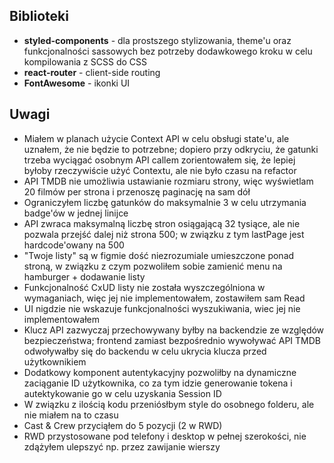 ## Biblioteki

- **styled-components** - dla prostszego stylizowania, theme'u oraz funkcjonalności sassowych bez potrzeby dodawkowego kroku w celu kompilowania z SCSS do CSS
- **react-router** - client-side routing
- **FontAwesome** - ikonki UI

## Uwagi

- Miałem w planach użycie Context API w celu obsługi state'u, ale uznałem, że nie będzie to potrzebne; dopiero przy odkryciu, że gatunki trzeba wyciągać osobnym API callem zorientowałem się, że lepiej byłoby rzeczywiście użyć Contextu, ale nie było czasu na refactor
- API TMDB nie umożliwia ustawianie rozmiaru strony, więc wyświetlam 20 filmów per strona i przenoszę paginację na sam dół
- Ograniczyłem liczbę gatunków do maksymalnie 3 w celu utrzymania badge'ów w jednej linijce
- API zwraca maksymalną liczbę stron osiągającą 32 tysiące, ale nie pozwala przejść dalej niż strona 500; w związku z tym lastPage jest hardcode'owany na 500
- "Twoje listy" są w figmie dość niezrozumiale umieszczone ponad stroną, w związku z czym pozwoliłem sobie zamienić menu na hamburger + dodawanie listy
- Funkcjonalność CxUD listy nie została wyszczególniona w wymaganiach, więc jej nie implementowałem, zostawiłem sam Read
- UI nigdzie nie wskazuje funkcjonalności wyszukiwania, wiec jej nie implementowałem
- Klucz API zazwyczaj przechowywany byłby na backendzie ze względów bezpieczeństwa; frontend zamiast bezpośrednio wywoływać API TMDB odwoływałby się do backendu w celu ukrycia klucza przed użytkownikiem
- Dodatkowy komponent autentykacyjny pozwoliłby na dynamiczne zaciąganie ID użytkownika, co za tym idzie generowanie tokena i autektykowanie go w celu uzyskania Session ID
- W związku z ilością kodu przeniósłbym style do osobnego folderu, ale nie miałem na to czasu
- Cast & Crew przyciąłem do 5 pozycji (2 w RWD)
- RWD przystosowane pod telefony i desktop w pełnej szerokości, nie zdążyłem ulepszyć np. przez zawijanie wierszy
